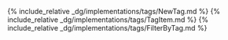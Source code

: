 {% include_relative _dg/implementations/tags/NewTag.md %}
{% include_relative _dg/implementations/tags/TagItem.md %}
{% include_relative _dg/implementations/tags/FilterByTag.md %}
